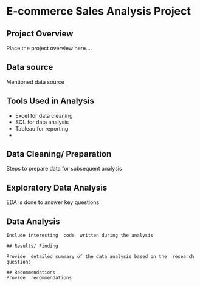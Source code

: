 # E-commerce Sales Analysis Project

## Project Overview
Place  the project overview here....

## Data source
Mentioned  data source

## Tools Used in Analysis
 - Excel for data cleaning
 - SQL for data analysis
 - Tableau for reporting
 - 
 ## Data Cleaning/ Preparation
 
  Steps to prepare data for subsequent analysis

  ## Exploratory Data Analysis
  
   EDA is done  to answer  key questions


   ## Data Analysis
    Include interesting  code  written during the analysis

    ## Results/ Finding
    
    Provide  detailed summary of the data analysis based on the  research questions

    ## Recommendations
    Provide  recommendations
